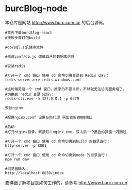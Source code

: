 # burcBlog-node
本仓库是网站 http://www.burc.com.cn 的后台源码。

```
#首先下载burcBlog-react
#按照步骤打包build

#db/sql.sql建库文件

#修改conf/db.js 改成自己的数据库信息

#安装redis

#打开一个 cmd 窗口 使用 cd 命令切换目录到 Redis 运行：
redis-server.exe redis.windows.conf

#这时候另启一个 cmd 窗口，原来的不要关闭，不然就无法访问服务端了。
#切换到 redis 目录下运行:
redis-cli.exe -h 127.0.0.1 -p 6379

安装nginx

#配置nginx.conf 设置反向代理 例如监听8080端口

#启动
#打开niginx目录，直接双击nginx.exe，双击后一个黑色的弹窗一闪而过

#打开一个 cmd 窗口 使用 cd 命令切换到build 的目录运行：
http-server -p 8001

#打开一个 cmd 窗口 使用 cd 命令切换到node 的目录运行：
npm run dev

#浏览器输入：
http://localhost:8080/index
```
要详细了解项目是如何工作的，请参考 http://www.burc.com.cn
